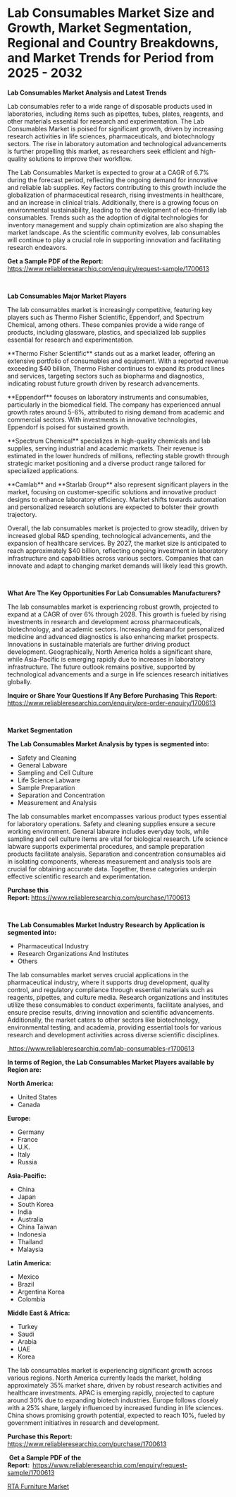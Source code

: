 <p><h1>Lab Consumables Market Size and Growth, Market Segmentation, Regional and Country Breakdowns, and Market Trends for Period from 2025 -  2032</h1></p><p><strong>Lab Consumables Market Analysis and Latest Trends</strong></p>
<p><p>Lab consumables refer to a wide range of disposable products used in laboratories, including items such as pipettes, tubes, plates, reagents, and other materials essential for research and experimentation. The Lab Consumables Market is poised for significant growth, driven by increasing research activities in life sciences, pharmaceuticals, and biotechnology sectors. The rise in laboratory automation and technological advancements is further propelling this market, as researchers seek efficient and high-quality solutions to improve their workflow.</p><p>The Lab Consumables Market is expected to grow at a CAGR of 6.7% during the forecast period, reflecting the ongoing demand for innovative and reliable lab supplies. Key factors contributing to this growth include the globalization of pharmaceutical research, rising investments in healthcare, and an increase in clinical trials. Additionally, there is a growing focus on environmental sustainability, leading to the development of eco-friendly lab consumables. Trends such as the adoption of digital technologies for inventory management and supply chain optimization are also shaping the market landscape. As the scientific community evolves, lab consumables will continue to play a crucial role in supporting innovation and facilitating research endeavors.</p></p>
<p><strong>Get a Sample PDF of the Report:&nbsp;</strong> <a href="https://www.reliableresearchiq.com/enquiry/request-sample/1700613?utm_campaign=2226&utm_medium=2&utm_source=Github&utm_content=ia&utm_term=07022025&utm_id=lab-consumables">https://www.reliableresearchiq.com/enquiry/request-sample/1700613</a></p>
<p>&nbsp;</p>
<p><strong>Lab Consumables Major Market Players</strong></p>
<p><p>The lab consumables market is increasingly competitive, featuring key players such as Thermo Fisher Scientific, Eppendorf, and Spectrum Chemical, among others. These companies provide a wide range of products, including glassware, plastics, and specialized lab supplies essential for research and experimentation.</p><p>**Thermo Fisher Scientific** stands out as a market leader, offering an extensive portfolio of consumables and equipment. With a reported revenue exceeding $40 billion, Thermo Fisher continues to expand its product lines and services, targeting sectors such as biopharma and diagnostics, indicating robust future growth driven by research advancements.</p><p>**Eppendorf** focuses on laboratory instruments and consumables, particularly in the biomedical field. The company has experienced annual growth rates around 5-6%, attributed to rising demand from academic and commercial sectors. With investments in innovative technologies, Eppendorf is poised for sustained growth.</p><p>**Spectrum Chemical** specializes in high-quality chemicals and lab supplies, serving industrial and academic markets. Their revenue is estimated in the lower hundreds of millions, reflecting stable growth through strategic market positioning and a diverse product range tailored for specialized applications.</p><p>**Camlab** and **Starlab Group** also represent significant players in the market, focusing on customer-specific solutions and innovative product designs to enhance laboratory efficiency. Market shifts towards automation and personalized research solutions are expected to bolster their growth trajectory.</p><p>Overall, the lab consumables market is projected to grow steadily, driven by increased global R&D spending, technological advancements, and the expansion of healthcare services. By 2027, the market size is anticipated to reach approximately $40 billion, reflecting ongoing investment in laboratory infrastructure and capabilities across various sectors. Companies that can innovate and adapt to changing market demands will likely lead this growth.</p></p>
<p>&nbsp;</p>
<p><strong>What Are The Key Opportunities For Lab Consumables Manufacturers?</strong></p>
<p><p>The lab consumables market is experiencing robust growth, projected to expand at a CAGR of over 6% through 2028. This growth is fueled by rising investments in research and development across pharmaceuticals, biotechnology, and academic sectors. Increasing demand for personalized medicine and advanced diagnostics is also enhancing market prospects. Innovations in sustainable materials are further driving product development. Geographically, North America holds a significant share, while Asia-Pacific is emerging rapidly due to increases in laboratory infrastructure. The future outlook remains positive, supported by technological advancements and a surge in life sciences research initiatives globally.</p></p>
<p><strong>Inquire or Share Your Questions If Any Before Purchasing This Report:</strong> <a href="https://www.reliableresearchiq.com/enquiry/pre-order-enquiry/1700613?utm_campaign=2226&utm_medium=2&utm_source=Github&utm_content=ia&utm_term=07022025&utm_id=lab-consumables">https://www.reliableresearchiq.com/enquiry/pre-order-enquiry/1700613</a></p>
<p>&nbsp;</p>
<p><strong>Market Segmentation</strong></p>
<p><strong>The Lab Consumables Market Analysis by types is segmented into:</strong></p>
<p><ul><li>Safety and Cleaning</li><li>General Labware</li><li>Sampling and Cell Culture</li><li>Life Science Labware</li><li>Sample Preparation</li><li>Separation and Concentration</li><li>Measurement and Analysis</li></ul></p>
<p><p>The lab consumables market encompasses various product types essential for laboratory operations. Safety and cleaning supplies ensure a secure working environment. General labware includes everyday tools, while sampling and cell culture items are vital for biological research. Life science labware supports experimental procedures, and sample preparation products facilitate analysis. Separation and concentration consumables aid in isolating components, whereas measurement and analysis tools are crucial for obtaining accurate data. Together, these categories underpin effective scientific research and experimentation.</p></p>
<p><strong>Purchase this Report:&nbsp;</strong><a href="https://www.reliableresearchiq.com/purchase/1700613?utm_campaign=2226&utm_medium=2&utm_source=Github&utm_content=ia&utm_term=07022025&utm_id=lab-consumables">https://www.reliableresearchiq.com/purchase/1700613</a></p>
<p>&nbsp;</p>
<p><strong>The Lab Consumables Market Industry Research by Application is segmented into:</strong></p>
<p><ul><li>Pharmaceutical Industry</li><li>Research Organizations And Institutes</li><li>Others</li></ul></p>
<p><p>The lab consumables market serves crucial applications in the pharmaceutical industry, where it supports drug development, quality control, and regulatory compliance through essential materials such as reagents, pipettes, and culture media. Research organizations and institutes utilize these consumables to conduct experiments, facilitate analyses, and ensure precise results, driving innovation and scientific advancements. Additionally, the market caters to other sectors like biotechnology, environmental testing, and academia, providing essential tools for various research and development activities across diverse scientific disciplines.</p></p>
<p><a href="https://www.reliableresearchiq.com/lab-consumables-r1700613?utm_campaign=2226&utm_medium=2&utm_source=Github&utm_content=ia&utm_term=07022025&utm_id=lab-consumables">&nbsp;https://www.reliableresearchiq.com/lab-consumables-r1700613</a></p>
<p><strong>In terms of Region, the Lab Consumables Market Players available by Region are:</strong></p>
<p>
    <p> <strong> North America: </strong>
        <ul>
            <li>United States</li>
            <li>Canada</li>
        </ul>
        </p> 
    <p> <strong> Europe: </strong>
        <ul>
            <li>Germany</li>
            <li>France</li>
            <li>U.K.</li>
            <li>Italy</li>
            <li>Russia</li>
        </ul>
        </p> 
    <p> <strong> Asia-Pacific: </strong>
        <ul>
            <li>China</li>
            <li>Japan</li>
            <li>South Korea</li>
            <li>India</li>
            <li>Australia</li>
            <li>China Taiwan</li>
            <li>Indonesia</li>
            <li>Thailand</li>
            <li>Malaysia</li>
        </ul>
        </p> 
    <p> <strong> Latin America: </strong>
        <ul>
            <li>Mexico</li>
            <li>Brazil</li>
            <li>Argentina Korea</li>
            <li>Colombia</li>
        </ul>
        </p> 
    <p> <strong> Middle East & Africa: </strong>
        <ul>
            <li>Turkey</li>
            <li>Saudi</li>
            <li>Arabia</li>
            <li>UAE</li>
            <li>Korea</li>
        </ul>
    </p>
    </p>
<p><p>The lab consumables market is experiencing significant growth across various regions. North America currently leads the market, holding approximately 35% market share, driven by robust research activities and healthcare investments. APAC is emerging rapidly, projected to capture around 30% due to expanding biotech industries. Europe follows closely with a 25% share, largely influenced by increased funding in life sciences. China shows promising growth potential, expected to reach 10%, fueled by government initiatives in research and development.</p></p>
<p><strong>Purchase this Report: </strong><a href="https://www.reliableresearchiq.com/purchase/1700613?utm_campaign=2226&utm_medium=2&utm_source=Github&utm_content=ia&utm_term=07022025&utm_id=lab-consumables">https://www.reliableresearchiq.com/purchase/1700613</a></p>
<p>&nbsp;<strong>Get a Sample PDF of the Report:&nbsp;&nbsp;</strong><a href="https://www.reliableresearchiq.com/enquiry/request-sample/1700613?utm_campaign=2226&utm_medium=2&utm_source=Github&utm_content=ia&utm_term=07022025&utm_id=lab-consumables">https://www.reliableresearchiq.com/enquiry/request-sample/1700613</a></p>
<p><strong></strong></p>
<p><p><a href="https://github.com/HobertDavis43/Market-Research-Report-List-1/blob/main/rta-furniture-market.md?utm_campaign=2226&utm_medium=2&utm_source=Github&utm_content=ia&utm_term=07022025&utm_id=lab-consumables">RTA Furniture Market</a></p></p>